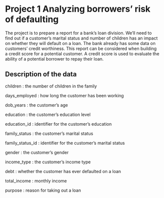 # Project 1 Analyzing borrowers’ risk of defaulting
The project is to prepare a report for a bank’s loan division. 
We’ll need to find out if a customer’s marital status and number of children has an impact on whether they will default on a loan. 
The bank already has some data on customers’ credit worthiness.
This report can be considered when building a credit score for a potential customer. 
A credit score is used to evaluate the ability of a potential borrower to repay their loan.

## Description of the data
children : the number of children in the family

days_employed : how long the customer has been working

dob_years : the customer’s age

education : the customer’s education level

education_id : identifier for the customer’s education

family_status : the customer’s marital status

family_status_id : identifier for the customer’s marital status

gender : the customer’s gender

income_type : the customer’s income type

debt : whether the customer has ever defaulted on a loan

total_income : monthly income

purpose : reason for taking out a loan
